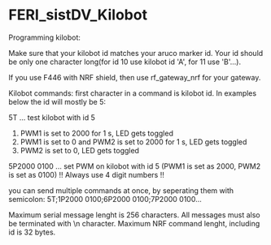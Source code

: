 # FERI_sistDV_Kilobot
Programming kilobot:

Make sure that your kilobot id matches your aruco marker id. Your id should be only one character long(for id 10 use kilobot id 'A', for 11 use 'B'...).

If you use F446 with NRF shield, then use rf_gateway_nrf for your gateway.

Kilobot commands:
first character in a command is kilobot id. In examples below the id will mostly be 5:

5T ...  test kilobot with id 5
1. PWM1 is set to 2000 for 1 s, LED gets toggled
2. PWM1 is set to 0 and PWM2 is set to 2000 for 1 s, LED gets toggled
3. PWM2 is set to 0, LED gets toggled

5P2000 0100 ... set PWM on kilobot with id 5 (PWM1 is set as 2000, PWM2 is set as 0100)   !! Always use 4 digit numbers !!

you can send multiple commands at once, by seperating them with semicolon:
5T;1P2000 0100;6P2000 0100;7P2000 0100...

Maximum serial message lenght is 256 characters. All messages must also be terminated with \n character. Maximum NRF command lenght, including id is 32 bytes.
